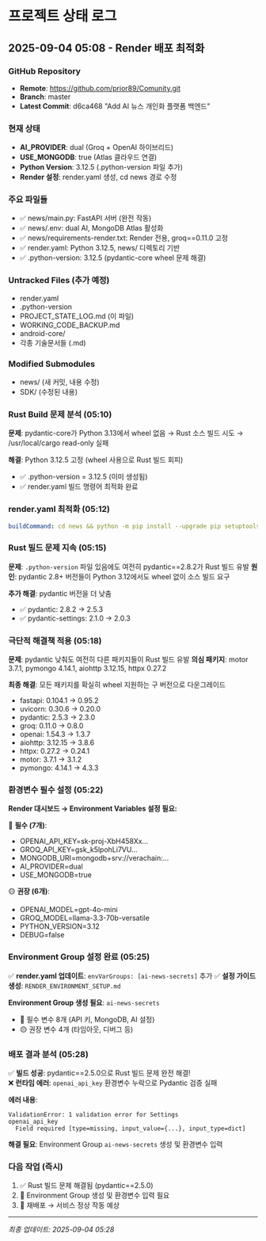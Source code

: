 # 프로젝트 상태 로그

## 2025-09-04 05:08 - Render 배포 최적화

### GitHub Repository
- **Remote**: https://github.com/prior89/Comunity.git
- **Branch**: master
- **Latest Commit**: d6ca468 "Add AI 뉴스 개인화 플랫폼 백엔드"

### 현재 상태
- **AI_PROVIDER**: dual (Groq + OpenAI 하이브리드)
- **USE_MONGODB**: true (Atlas 클라우드 연결)
- **Python Version**: 3.12.5 (.python-version 파일 추가)
- **Render 설정**: render.yaml 생성, cd news 경로 수정

### 주요 파일들
- ✅ news/main.py: FastAPI 서버 (완전 작동)
- ✅ news/.env: dual AI, MongoDB Atlas 활성화
- ✅ news/requirements-render.txt: Render 전용, groq==0.11.0 고정
- ✅ render.yaml: Python 3.12.5, news/ 디렉토리 기반
- ✅ .python-version: 3.12.5 (pydantic-core wheel 문제 해결)

### Untracked Files (추가 예정)
- render.yaml
- .python-version
- PROJECT_STATE_LOG.md (이 파일)
- WORKING_CODE_BACKUP.md
- android-core/
- 각종 기술문서들 (.md)

### Modified Submodules
- news/ (새 커밋, 내용 수정)
- SDK/ (수정된 내용)

### Rust Build 문제 분석 (05:10)
**문제**: pydantic-core가 Python 3.13에서 wheel 없음 → Rust 소스 빌드 시도 → /usr/local/cargo read-only 실패

**해결**: Python 3.12.5 고정 (wheel 사용으로 Rust 빌드 회피)
- ✅ .python-version = 3.12.5 (이미 생성됨)  
- ✅ render.yaml 빌드 명령어 최적화 완료

### render.yaml 최적화 (05:12)
```yaml
buildCommand: cd news && python -m pip install --upgrade pip setuptools wheel && python -m pip install -r requirements-render.txt
```

### Rust 빌드 문제 지속 (05:15)
**문제**: `.python-version` 파일 있음에도 여전히 pydantic==2.8.2가 Rust 빌드 유발
**원인**: pydantic 2.8+ 버전들이 Python 3.12에서도 wheel 없이 소스 빌드 요구

**추가 해결**: pydantic 버전을 더 낮춤
- ✅ pydantic: 2.8.2 → 2.5.3  
- ✅ pydantic-settings: 2.1.0 → 2.0.3

### 극단적 해결책 적용 (05:18)
**문제**: pydantic 낮춰도 여전히 다른 패키지들이 Rust 빌드 유발
**의심 패키지**: motor 3.7.1, pymongo 4.14.1, aiohttp 3.12.15, httpx 0.27.2

**최종 해결**: 모든 패키지를 확실히 wheel 지원하는 구 버전으로 다운그레이드
- fastapi: 0.104.1 → 0.95.2
- uvicorn: 0.30.6 → 0.20.0  
- pydantic: 2.5.3 → 2.3.0
- groq: 0.11.0 → 0.8.0
- openai: 1.54.3 → 1.3.7
- aiohttp: 3.12.15 → 3.8.6
- httpx: 0.27.2 → 0.24.1
- motor: 3.7.1 → 3.1.2
- pymongo: 4.14.1 → 4.3.3

### 환경변수 필수 설정 (05:22)
**Render 대시보드 → Environment Variables 설정 필요:**

🔴 **필수 (7개)**:
- OPENAI_API_KEY=sk-proj-XbH458Xx...
- GROQ_API_KEY=gsk_k5lpohLi7VU...
- MONGODB_URI=mongodb+srv://verachain:...
- AI_PROVIDER=dual
- USE_MONGODB=true

🟡 **권장 (6개)**:
- OPENAI_MODEL=gpt-4o-mini
- GROQ_MODEL=llama-3.3-70b-versatile
- PYTHON_VERSION=3.12
- DEBUG=false

### Environment Group 설정 완료 (05:25)
✅ **render.yaml 업데이트**: `envVarGroups: [ai-news-secrets]` 추가
✅ **설정 가이드 생성**: `RENDER_ENVIRONMENT_SETUP.md`

**Environment Group 생성 필요**: `ai-news-secrets`
- 🔴 필수 변수 8개 (API 키, MongoDB, AI 설정)
- 🟡 권장 변수 4개 (타임아웃, 디버그 등)

### 배포 결과 분석 (05:28)
✅ **빌드 성공**: pydantic==2.5.0으로 Rust 빌드 문제 완전 해결!  
❌ **런타임 에러**: `openai_api_key` 환경변수 누락으로 Pydantic 검증 실패

**에러 내용**:
```
ValidationError: 1 validation error for Settings
openai_api_key
  Field required [type=missing, input_value={...}, input_type=dict]
```

**해결 필요**: Environment Group `ai-news-secrets` 생성 및 환경변수 입력

### 다음 작업 (즉시)
1. ✅ Rust 빌드 문제 해결됨 (pydantic==2.5.0)
2. 🔄 Environment Group 생성 및 환경변수 입력 필요
3. 🔄 재배포 → 서비스 정상 작동 예상

---
*최종 업데이트: 2025-09-04 05:28*